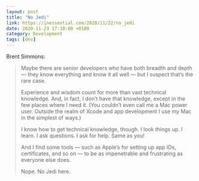 ```yaml
--- 
layout: post 
title: "No Jedi" 
link: https://inessential.com/2020/11/22/no_jedi
date: 2020-11-23 17:10:00 +0100 
category: Development 
tags: [dev] 
--- 
```


Brent Simmons:

>Maybe there are senior developers who have both breadth and depth — they know everything and know it all well — but I suspect that’s the rare case.
>
>Experience and wisdom count for more than vast technical knowledge. And, in fact, I don’t have that knowledge, except in the few places where I need it. (You couldn’t even call me a Mac power user. Outside the realm of Xcode and app development I use my Mac in the simplest of ways.)
>
>I know how to get technical knowledge, though. I look things up. I learn. I ask questions. I ask for help. Same as you!
>
>And I find some tools — such as Apple’s for setting up app IDs, certificates, and so on — to be as impenetrable and frustrating as everyone else does.
>
>Nope. No Jedi here.